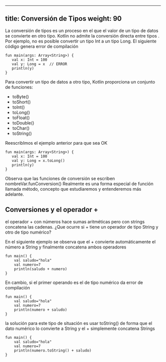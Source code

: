 
---
title: Conversión de Tipos
weight: 90
---


La conversión de tipos es un proceso en el que el valor de un tipo de datos se convierte en otro tipo. Kotlin no admite la conversión directa entre tipos . Por ejemplo, no es posible convertir un tipo Int a un tipo Long. El siguiente código genera error de compilación

```
fun main(args: Array<String>) {
   val x: Int = 100
   val y: Long = x  // ERROR
   println(y)
}
```

Para convertir un tipo de datos  a otro tipo, Kotlin proporciona un conjunto de funciones:

- toByte()
- toShort()
- toInt()
- toLong()
- toFloat()
- toDouble()
- toChar()
- toString()



ReescribImos el ejemplo anterior para que sea OK
```
fun main(args: Array<String>) {
   val x: Int = 100
   val y: Long = x.toLong()
   println(y)
}
```
Observa que las funciones de conversión se escriben 
nombreVar.funConversion()
Realmente es una forma especial de función llamada método, concepto que estudiaremos y entenderemos más adelante.

## Conversiones y el  operador +
el operador + con números hace sumas aritméticas pero con strings concatena las cadenas. ¿Que ocurre si + tiene un operador de tipo String  y otro de tipo numérico?

En el siguiente ejemplo se observa que el + convierte automáticamente el número a String y finalmente concatena ambos operadores 

```
fun main() {
    val saludo="hola"
    val numero=7
    println(saludo + numero)
}
```
En cambio, si el primer operando es el de tipo numérico da error de compilación

```
fun main() {
    val saludo="hola"
    val numero=7
    println(numero + saludo)
}
```
la solución para este tipo de situación es usar toString() de forma que el dato numérico lo convierte a String y el + simplemente concatena Strings
```
fun main() {
    val saludo="hola"
    val numero=7
    println(numero.toString() + saludo)
}
```

